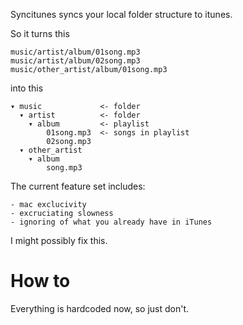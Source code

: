 
Syncitunes syncs your local folder structure to itunes.


So it turns this
    
    music/artist/album/01song.mp3
    music/artist/album/02song.mp3
    music/other_artist/album/01song.mp3

into this

    ▾ music             <- folder
      ▾ artist          <- folder
        ▾ album         <- playlist
            01song.mp3  <- songs in playlist
            02song.mp3
      ▾ other_artist
        ▾ album
            song.mp3


The current feature set includes:

    - mac exclucivity
    - excruciating slowness
    - ignoring of what you already have in iTunes


I might possibly fix this.


# How to

Everything is hardcoded now, so just don't.
